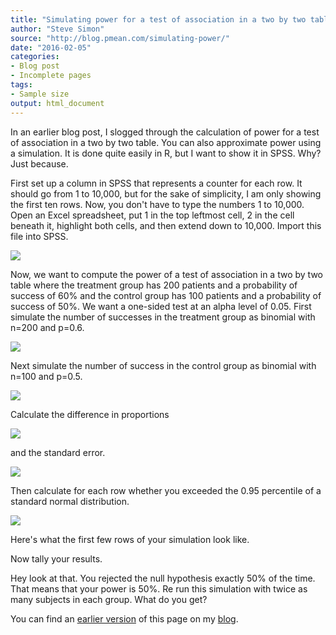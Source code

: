 ```yaml
---
title: "Simulating power for a test of association in a two by two table"
author: "Steve Simon"
source: "http://blog.pmean.com/simulating-power/"
date: "2016-02-05"
categories:
- Blog post
- Incomplete pages
tags:
- Sample size
output: html_document
---
```


In an earlier blog post, I slogged through the calculation of power for a test of association in a two by two table. You can also approximate power using a simulation. It is done quite easily in R, but I want to show it in SPSS. Why? Just because.

<!---More--->

First set up a column in SPSS that represents a counter for each row. It should go from 1 to 10,000, but for the sake of simplicity, I am only showing the first ten rows. Now, you don't have to type the numbers 1 to 10,000. Open an Excel spreadsheet, put 1 in the top leftmost cell, 2 in the cell beneath it, highlight both cells, and then extend down to 10,000. Import this file into SPSS.

![](http://www.pmean.com/new-images/16/simulating-power01.png)

Now, we want to compute the power of a test of association in a two by two table where the treatment group has 200 patients and a probability of success of 60% and the control group has 100 patients and a probability of success of 50%. We want a one-sided test at an alpha level of 0.05. First simulate the number of successes in the treatment group as binomial with n=200 and p=0.6.

![](http://www.pmean.com/new-images/16/simulating-power02.png)

Next simulate the number of success in the control group as binomial with n=100 and p=0.5.

![](http://www.pmean.com/new-images/16/simulating-power03.png)

Calculate the difference in proportions

![](http://www.pmean.com/new-images/16/simulating-power04.png)

and the standard error.

![](http://www.pmean.com/new-images/16/simulating-power05.png)

Then calculate for each row whether you exceeded the 0.95 percentile of a standard normal distribution.

![](http://www.pmean.com/new-images/16/simulating-power06.png)

Here's what the first few rows of your simulation look like.

Now tally your results.

Hey look at that. You rejected the null hypothesis exactly 50% of the time. That means that your power is 50%. Re run this simulation with twice as many subjects in each group. What do you get? 

You can find an [earlier version][sim1] of this page on my [blog][sim2].

[sim1]: http://blog.pmean.com/simulating-power/
[sim2]: http://blog.pmean.com